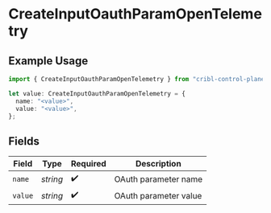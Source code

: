 # CreateInputOauthParamOpenTelemetry

## Example Usage

```typescript
import { CreateInputOauthParamOpenTelemetry } from "cribl-control-plane/models/operations";

let value: CreateInputOauthParamOpenTelemetry = {
  name: "<value>",
  value: "<value>",
};
```

## Fields

| Field                 | Type                  | Required              | Description           |
| --------------------- | --------------------- | --------------------- | --------------------- |
| `name`                | *string*              | :heavy_check_mark:    | OAuth parameter name  |
| `value`               | *string*              | :heavy_check_mark:    | OAuth parameter value |